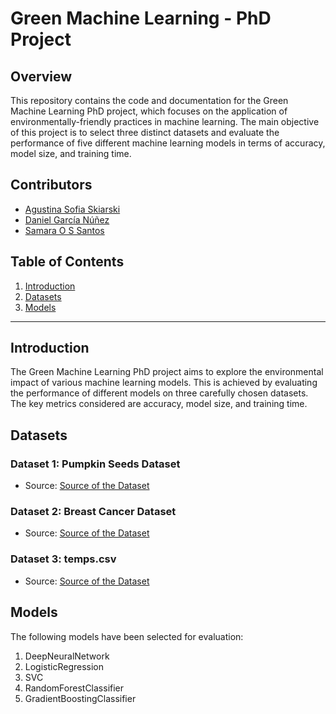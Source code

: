 # Green Machine Learning - PhD Project

## Overview

This repository contains the code and documentation for the Green Machine Learning PhD project, which focuses on the application of environmentally-friendly practices in machine learning. The main objective of this project is to select three distinct datasets and evaluate the performance of five different machine learning models in terms of accuracy, model size, and training time.

## Contributors

- [Agustina Sofia Skiarski](https://github.com/username1)
- [Daniel García Núñez](https://github.com/dan-gn)
- [Samara O S Santos](https://github.com/sams-santos)

## Table of Contents

1. [Introduction](#introduction)
2. [Datasets](#datasets)
3. [Models](#models)

---

## Introduction

The Green Machine Learning PhD project aims to explore the environmental impact of various machine learning models. This is achieved by evaluating the performance of different models on three carefully chosen datasets. The key metrics considered are accuracy, model size, and training time.

## Datasets

### Dataset 1: Pumpkin Seeds Dataset
- Source: [Source of the Dataset](https://www.kaggle.com/datasets/muratkokludataset/pumpkin-seeds-dataset/data)

### Dataset 2: Breast Cancer Dataset
- Source: [Source of the Dataset](https://www.kaggle.com/datasets/yasserh/breast-cancer-dataset/data)

### Dataset 3: temps.csv
- Source: [Source of the Dataset](https://www.kaggle.com/datasets/ns0720/tempscsv/data)

## Models

The following models have been selected for evaluation:

1. DeepNeuralNetwork
2. LogisticRegression
3. SVC
4. RandomForestClassifier
5. GradientBoostingClassifier

